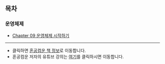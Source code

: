 ## 목차
### 운영체제
- [Chapter 09 운영체제 시작하기](/CS/hongong/Chapter-09-1-운영체제를-알아야-하는-이유.md)
---
- 클릭하면 [혼공컴운 책 정보](https://hongong.hanbit.co.kr/%EC%BB%B4%ED%93%A8%ED%84%B0-%EA%B5%AC%EC%A1%B0-%EC%9A%B4%EC%98%81%EC%B2%B4%EC%A0%9C/)로 이동합니다.
- 혼공컴운 저자의 유튜브 강의는 [여기](https://www.youtube.com/watch?v=bls_GjX-4U8)를 클릭하시면 이동합니다.